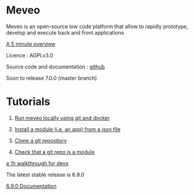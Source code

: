 Meveo
=====

Meveo is an open-source low code platform that allow to rapidly prototype, develop and execute back and front applications

[A 5 minute overview](https://vimeo.com/665033310)

Licence : AGPLv3.0

Source code and documentation : [github](https://github.com/meveo-org/meveo)

Soon to release 7.0.0 (master branch)


# Tutorials

1. [Run meveo locally using git and docker](https://vimeo.com/665446095)

2. [Install a module (i.e. an app) from a json file](https://vimeo.com/664075926)

3. [Clone a git repository](https://vimeo.com/665855636)

4. [Check that a git repo is a module](https://vimeo.com/665865222)


[a 1h walkthrough for devs](https://vimeo.com/665033310)


The latest stable release is 6.9.0

[6.9.0 Documentation](6.9)


